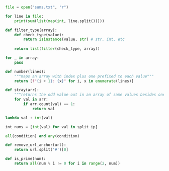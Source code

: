 ```python
file = open("sums.txt", "r")

for line in file:
    print(sum(list(map(int, line.split()))))
```

```python
def filter_type(array):
	def check_type(value):
		return isinstance(value, str) # str, int, etc
		
	return list(filter(check_type, array))
```

```python
for _ in array:
	pass
```

```python
def number(lines):
	"""maps an array with index plus one prefixed to each value"""	
	return [f"{i + 1}: {x}" for i, x in enumerate(lines)]
```

```python
def stray(arr):
	"""returns the odd value out in an array of same values besides one"""
	for val in arr:
		if arr.count(val) == 1:
			return val
```

```python
lambda val : int(val)
```

```python
int_nums = [int(val) for val in split_ip]
```

```python
all(condition) and any(condition)
```

```python
def remove_url_anchor(url):
  	return url.split('#')[0]
```

```python
def is_prime(num):
    return all(num % i != 0 for i in range(2, num))
```